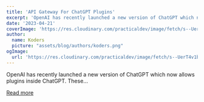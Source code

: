 ```yaml
---
title: 'API Gateway For ChatGPT Plugins'
excerpt: 'OpenAI has recently launched a new version of ChatGPT which now allows plugins inside ChatGPT. These...'
date: '2023-04-21'
coverImage: 'https://res.cloudinary.com/practicaldev/image/fetch/s--UerT4v1b--/c_imagga_scale,f_auto,fl_progressive,h_420,q_auto,w_1000/https://dev-to-uploads.s3.amazonaws.com/uploads/articles/kmufj8jov146gsqduu7v.png'
author:
  name: Koders
  picture: "assets/blog/authors/koders.png"
ogImage:
  url: 'https://res.cloudinary.com/practicaldev/image/fetch/s--UerT4v1b--/c_imagga_scale,f_auto,fl_progressive,h_420,q_auto,w_1000/https://dev-to-uploads.s3.amazonaws.com/uploads/articles/kmufj8jov146gsqduu7v.png'
---
```


OpenAI has recently launched a new version of ChatGPT which now allows plugins inside ChatGPT. These...

[Read more](https://dev.to/apisix/api-gateway-for-chatgpt-plugins-1b32)
